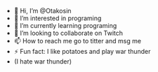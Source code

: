 - 👋 Hi, I’m @Otakosin
- 👀 I’m interested in programing
- 🌱 I’m currently learning programing
- 💞️ I’m looking to collaborate on Twitch
- 📫 How to reach me go to titter and msg me
- ⚡ Fun fact: I like potatoes and play war thunder
- (I hate war thunder)
